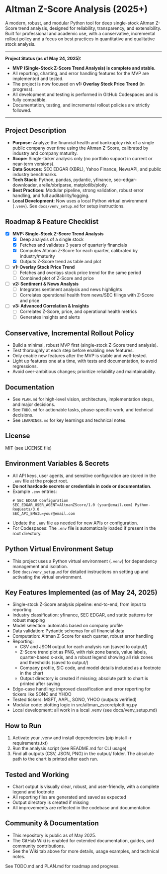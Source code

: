 # Altman Z-Score Analysis (2025+)

A modern, robust, and modular Python tool for deep single-stock Altman Z-Score trend analysis, designed for reliability, transparency, and extensibility. Built for professional and academic use, with a conservative, incremental rollout policy and a focus on best practices in quantitative and qualitative stock analysis.

---
**Project Status (as of May 24, 2025):**
- **MVP (Single-Stock Z-Score Trend Analysis) is complete and stable.**
- All reporting, charting, and error handling features for the MVP are implemented and tested.
- The project is now focused on **v1: Overlay Stock Price Trend** (in progress).
- All development and testing is performed in GitHub Codespaces and is fully compatible.
- Documentation, testing, and incremental rollout policies are strictly followed.
---

## Project Description
- **Purpose:** Analyze the financial health and bankruptcy risk of a single public company over time using the Altman Z-Score, calibrated by industry and company maturity.
- **Scope:** Single-ticker analysis only (no portfolio support in current or near-term versions).
- **Data Sources:** SEC EDGAR (XBRL), Yahoo Finance, NewsAPI, and public industry benchmarks.
- **Tech Stack:** Python, pandas, pydantic, yfinance, sec-edgar-downloader, arelle/xbrlparse, matplotlib/plotly.
- **Best Practices:** Modular pipeline, strong validation, robust error handling, and full auditability/logging.
- **Local Development:** Now uses a local Python virtual environment (`.venv`). See `docs/venv_setup.md` for setup instructions.

## Roadmap & Feature Checklist

- [x] **MVP: Single-Stock Z-Score Trend Analysis**
  - [x] Deep analysis of a single stock
  - [x] Fetches and validates 3 years of quarterly financials
  - [x] Computes Altman Z-Score for each quarter, calibrated by industry/maturity
  - [x] Outputs Z-Score trend as table and plot
- [ ] **v1: Overlay Stock Price Trend**
  - [ ] Fetches and overlays stock price trend for the same period
  - [ ] Combined plot of Z-Score and price
- [ ] **v2: Sentiment & News Analysis**
  - [ ] Integrates sentiment analysis and news highlights
  - [ ] Correlates operational health from news/SEC filings with Z-Score and price
- [ ] **v3: Advanced Correlation & Insights**
  - [ ] Correlates Z-Score, price, and operational health metrics
  - [ ] Generates insights and alerts

<!--
## Future (Not in current roadmap)
- Portfolio Analysis: Generalizes pipeline to handle multiple tickers, batch analysis and reporting
-->

## Conservative, Incremental Rollout Policy
- Build a minimal, robust MVP first (single-stock Z-Score trend analysis).
- Test thoroughly at each step before enabling new features.
- Only enable new features after the MVP is stable and well-tested.
- Light up features one at a time, with tests and documentation, to avoid regressions.
- Avoid over-ambitious changes; prioritize reliability and maintainability.

## Documentation
- See `PLAN.md` for high-level vision, architecture, implementation steps, and major decisions.
- See `TODO.md` for actionable tasks, phase-specific work, and technical decisions.
- See `LEARNINGS.md` for key learnings and technical notes.

## License
MIT (see LICENSE file)

## Environment Variables & Secrets
- All API keys, user agents, and sensitive configuration are stored in the `.env` file at the project root.
- **Do not hardcode secrets or credentials in code or documentation.**
- Example `.env` entries:
  ```
  # SEC EDGAR Configuration
  SEC_EDGAR_USER_AGENT=AltmanZScore/1.0 (your@email.com) Python-Requests/3.0
  SEC_API_EMAIL=your@email.com
  ```
- Update the `.env` file as needed for new APIs or configuration.
- For Codespaces: The `.env` file is automatically loaded if present in the root directory.

## Python Virtual Environment Setup
- This project uses a Python virtual environment (`.venv`) for dependency management and isolation.
- See `docs/venv_setup.md` for detailed instructions on setting up and activating the virtual environment.

## Key Features Implemented (as of May 24, 2025)
- Single-stock Z-Score analysis pipeline: end-to-end, from input to reporting
- Industry classification: yfinance, SEC EDGAR, and static patterns for robust mapping
- Model selection: automatic based on company profile
- Data validation: Pydantic schemas for all financial data
- Computation: Altman Z-Score for each quarter, robust error handling
- Reporting:
  - CSV and JSON output for each analysis run (saved to output/)
  - Z-Score trend plot as PNG, with risk zone bands, value labels, quarter-based x-axis, and a robust legend showing all risk zones and thresholds (saved to output/)
  - Company profile, SIC code, and model details included as a footnote in the chart
  - Output directory is created if missing; absolute path to chart is printed after saving
- Edge-case handling: improved classification and error reporting for tickers like SONO and YHOO
- Tested tickers: MSFT, AAPL, SONO, YHOO (outputs verified)
- Modular code: plotting logic in src/altman_zscore/plotting.py
- Local development: all work in a local .venv (see docs/venv_setup.md)

## How to Run
1. Activate your .venv and install dependencies (pip install -r requirements.txt)
2. Run the analysis script (see README.md for CLI usage)
3. Find all outputs (CSV, JSON, PNG) in the output/ folder. The absolute path to the chart is printed after each run.

## Tested and Working
- Chart output is visually clear, robust, and user-friendly, with a complete legend and footnote
- All reporting files are generated and saved as expected
- Output directory is created if missing
- All improvements are reflected in the codebase and documentation

## Community & Documentation

- This repository is public as of May 2025.
- The GitHub Wiki is enabled for extended documentation, guides, and community contributions.
- See the Wiki tab above for more details, usage examples, and technical notes.

See TODO.md and PLAN.md for roadmap and progress.
